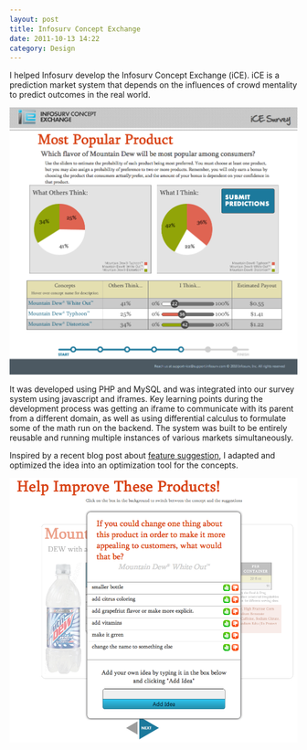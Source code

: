 ```yaml
---
layout: post
title: Infosurv Concept Exchange
date: 2011-10-13 14:22
category: Design
---
```


I helped Infosurv develop the Infosurv Concept Exchange (iCE). iCE is a prediction market system that depends on the influences of crowd mentality to predict outcomes in the real world.

![Market](/imgs/ice-market.png)

It was developed using PHP and MySQL and was integrated into our survey system using javascript and iframes. Key learning points during the development process was getting an iframe to communicate with its parent from a different domain, as well as using differential calculus to formulate some of the math run on the backend. The system was built to be entirely reusable and running multiple instances of various markets simultaneously.

Inspired by a recent blog post about [feature suggestion](http://tutorialzine.com/2010/08/ajax-suggest-vote-jquery-php-mysql/), I adapted and optimized the idea into an optimization tool for the concepts.

![Optimization](/imgs/ice-optimization.png)

